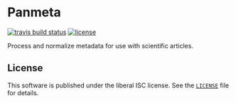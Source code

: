 # Panmeta

[![travis build status](https://img.shields.io/travis/formatting-science/panmeta/master.svg?style=flat-square)](https://travis-ci.org/formatting-science/panmeta)
[![license](https://img.shields.io/github/license/formatting-science/panmeta.svg?style=flat-square)](./LICENSE)

Process and normalize metadata for use with scientific articles.


## License

This software is published under the liberal ISC license. See
the [`LICENSE`](./LICENSE) file for details.
